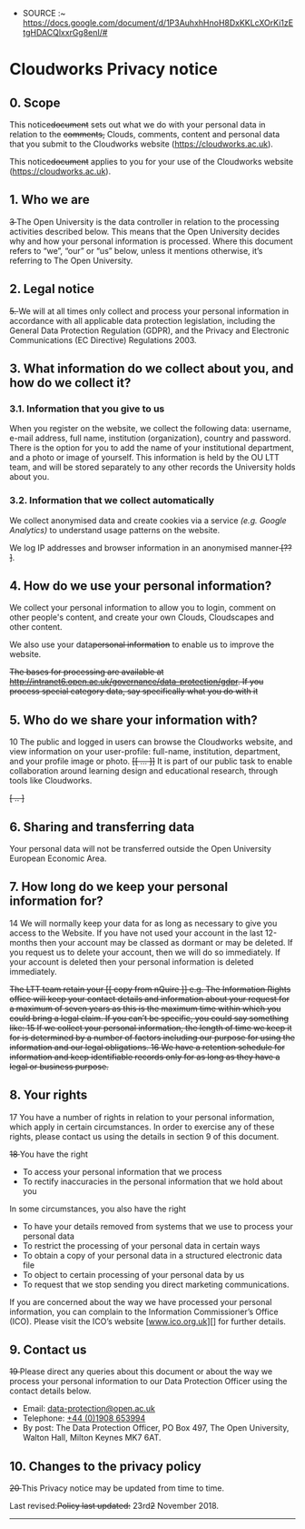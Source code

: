 
<!-- /* GDPR/privacy */ -->

 * SOURCE :~ <https://docs.google.com/document/d/1P3AuhxhHnoH8DxKKLcXOrKi1zEtgHDACQlxxrGg8enI/#>

# Cloudworks Privacy notice #

## 0. Scope ##

This notice<del>document</del> sets out what we do with your personal data in relation to the
<del>comments,</del> Clouds, comments, content and personal data that you submit to the Cloudworks website
(<https://cloudworks.ac.uk>).

This notice<del>document</del> applies to you for your use of the Cloudworks website (<https://cloudworks.ac.uk>).

## 1. Who we are ##

<del>3	</del>The Open University is the data controller in relation to the processing activities described below.
This means that the Open University decides why and how your personal information is processed.
Where this document refers to “we”, “our” or “us” below, unless it mentions otherwise, it’s referring to The Open University.

## 2. Legal notice ##

<del>5.	</del>We will at all times only collect and process your personal information in
accordance with all applicable data protection legislation, including the
General Data Protection Regulation (<abbr>GDPR</abbr>), and the
Privacy and Electronic Communications (EC Directive) Regulations 2003.

## 3. What information do we collect about you, and how do we collect it? ##

### 3.1. Information that you give to us ###

When you register on the website, we collect the following data:
username, e-mail address, full name, institution (organization), country and password.
There is the option for you to add the name of your institutional department, and a photo or image of yourself.
This information is held by the OU LTT team, and will be stored separately to any other records the University holds about you.   

### 3.2. Information that we collect automatically ###

We collect anonymised data and create cookies via a service _(e.g. Google Analytics)_ to understand usage patterns on the website.

We log IP addresses and browser information in an anonymised manner<del> [?? ]</del>.

## 4. How do we use your personal information? ##

We collect your personal information to allow you to login, comment on other people's content, and create your own Clouds, Cloudscapes and other content.

We also use your data<del>personal information</del> to enable us to improve the website.

<del>The bases for processing are available at http://intranet6.open.ac.uk/governance/data-protection/gdpr.
If you process special category data, say specifically what you do with it
</del>

## 5. Who do we share your information with? ##

10	The public and logged in users can browse the Cloudworks website, and view information on your user-profile:
full-name, institution, department, and your profile image or photo.
<del>[[ … ]]</del>
It is part of our public task to enable collaboration around learning design and educational research, through tools like Cloudworks.

<del>[ .. ]</del>

## 6. Sharing and transferring data ##

Your personal data will not be transferred outside the Open University European Economic Area.

## 7. How long do we keep your personal information for? ##

14	We will normally keep your data for as long as necessary to give you access to the Website.
If you have not used your account in the last 12-months then your account may be classed as dormant or may be deleted.
If you request us to delete your account, then we will do so immediately.
If your account is deleted then your personal information is deleted immediately.

<del>
The LTT team retain your [[ copy from nQuire ]]
e.g. The Information Rights office will keep your contact details and information
about your request for a maximum of seven years as this is the maximum time within which you could bring a legal claim.
If you can’t be specific, you could say something like:
15	If we collect your personal information, the length of time we keep it for is
determined by a number of factors including our purpose for using the information and our legal obligations.
16	We have a retention schedule for information and keep identifiable records only for as long as they have a legal or business purpose. 	
</del>

## 8. Your rights ##

17	You have a number of rights in relation to your personal information, which apply in certain circumstances.
In order to exercise any of these rights, please contact us using the details in section 9 of this document.

<del>18	</del>You have the right

 * To access your personal information that we process
 * To rectify inaccuracies in the personal information that we hold about you

In some circumstances, you also have the right

 * To have your details removed from systems that we use to process your personal data
 * To restrict the processing of your personal data in certain ways
 * To obtain a copy of your personal data in a structured electronic data file
 * To object to certain processing of your personal data by us
 * To request that we stop sending you direct marketing communications.

If you are concerned about the way we have processed your personal information, you can complain to the Information Commissioner’s Office (ICO).
Please visit the ICO’s website [www.ico.org.uk][] for further details.

## 9. Contact us ##

<del>19	</del>Please direct any queries about this document or about the way we process your personal information to our Data Protection Officer using the contact details below.

 * Email: [data-protection@open.ac.uk][email]
 * Telephone:  [+44 (0)1908 653994][tel]
 * By post: The Data Protection Officer, PO Box 497, The Open University, Walton Hall, Milton Keynes MK7 6AT.  

## 10. Changes to the privacy policy ##

<del>20	</del>This Privacy notice may be updated from time to time.


Last revised:<del>Policy last updated:</del>   <time>23rd<del>2</del> November 2018</time>.

[cloudworks.ac.uk]: https://cloudworks.ac.uk
[www.ico.org.uk]: https://ico.org.uk/
[email]: mailto:data-protection@open.ac.uk?subject=Privacy+request+Cloudworks+%20https://cloudworks.ac.uk
[tel]: tel:+44-1908-653994

---
